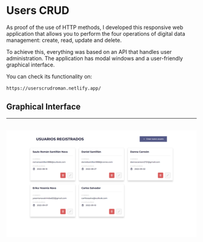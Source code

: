 # Users CRUD

As proof of the use of HTTP methods, I developed this responsive web application that allows you to perform the four operations of digital data management: create, read, update and delete.

To achieve this, everything was based on an API that handles user administration. The application has modal windows and a user-friendly graphical interface. 

You can check its functionality on: 

```
https://userscrudroman.netlify.app/
```

<h2>Graphical Interface</h2>
<hr> <br />

<img src="./assets/img/CRUD.png" />
